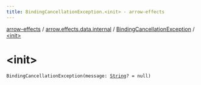```yaml
---
title: BindingCancellationException.<init> - arrow-effects
---
```


[arrow-effects](../../index.html) / [arrow.effects.data.internal](../index.html) / [BindingCancellationException](index.html) / [&lt;init&gt;](./-init-.html)

# &lt;init&gt;

`BindingCancellationException(message: `[`String`](https://kotlinlang.org/api/latest/jvm/stdlib/kotlin/-string/index.html)`? = null)`